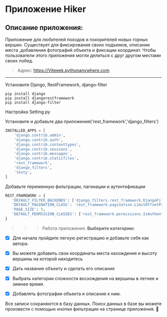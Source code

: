 # Приложение Нiker
## Описание приложения:
Приложение для любителей походов и покорителей новых горных вершин.
Существует для фиксирования своих подъемов, описании места ,добавления фотографий объекта и фиксации координат. Чтобы пользователи этого приложения могли делиться с друг другом местами своих побед.

>Адрес:  https://Viteeek.pythonanywhere.com
___
Установите Django, RestFramework, django-filter
```
pip install django
pip install djangorestframework
pip install django-filter
```

Настройка Setting.py

Установите и добавьте два приложения('rest_framework','django_filters')
```python
INSTALLED_APPS = [
    'django.contrib.admin',
    'django.contrib.auth',
    'django.contrib.contenttypes',
    'django.contrib.sessions',
    'django.contrib.messages',
    'django.contrib.staticfiles',
    'rest_framework',
    'django_filters',
    'testy',
]
```
Добавьте переменную фильтрации, пагинации и аутентификации
```python
REST_FRAMEWORK = {
   'DEFAULT_FILTER_BACKENDS': ['django_filters.rest_framework.DjangoFilterBackend'],
   'DEFAULT_PAGINATION_CLASS': 'rest_framework.pagination.LimitOffsetPagination',
   'PAGE_SIZE': 5,
   'DEFAULT_PERMISSION_CLASSES': ['rest_framework.permissions.IsAuthenticated',]
}
```
>>>Работа приложения. 
**Выберите категорию:**
 
- [x] Для начала пройдите легкую регистрацию и добавьте себя как автора.
 
- [x] Вы можете добавить свои координаты места нахождения и высоту вершины на которой находитесь
 
- [x] Дать название объекту и сделать его описание
- [x] Выбрать категории сложности восхождения на вершины  в летнее и зимнее  время.
 
- [x] Добавлять фотографии объекта и описание к ним.
 

 Все записи сохраняются в базу данных.
Поиск данных в базе вы можете произвести с помощью кнопки фильтрации на странице приложения. :wrench:
 

